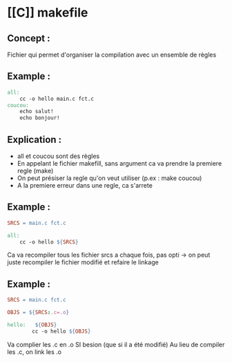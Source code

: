 # [[C]] makefile
## Concept :
Fichier qui permet d'organiser la compilation avec un ensemble de règles

## Example :
```Makefile
all:
	cc -o hello main.c fct.c
coucou:
	echo salut!
	echo bonjour!
```
## Explication :
- all et coucou sont des règles
- En appelant le fichier makefill, sans argument ca va prendre la premiere regle (make)
- On peut présiser la regle qu'on veut utiliser (p.ex : make coucou)
- A la premiere erreur dans une regle, ca s'arrete 

## Example :
```Makefile
SRCS = main.c fct.c

all:
	cc -o hello ${SRCS}
```
Ca va recompiler tous les fichier srcs a chaque fois, pas opti
-> on peut juste recompiler le fichier modifié et refaire le linkage

## Example :
```Makefile
SRCS = main.c fct.c

OBJS = ${SRCS:.c=.o} 

hello:   ${OBJS}   
		cc -o hello ${OBJS}
```
Va complier les .c en .o SI besion (que si il a été modifié)
Au lieu de compiler les .c, on link les .o
